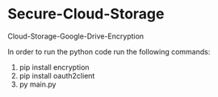 # Secure-Cloud-Storage

Cloud-Storage-Google-Drive-Encryption

In order to run the python code run the following commands:
1. pip install encryption
2. pip install oauth2client
3. py main.py


